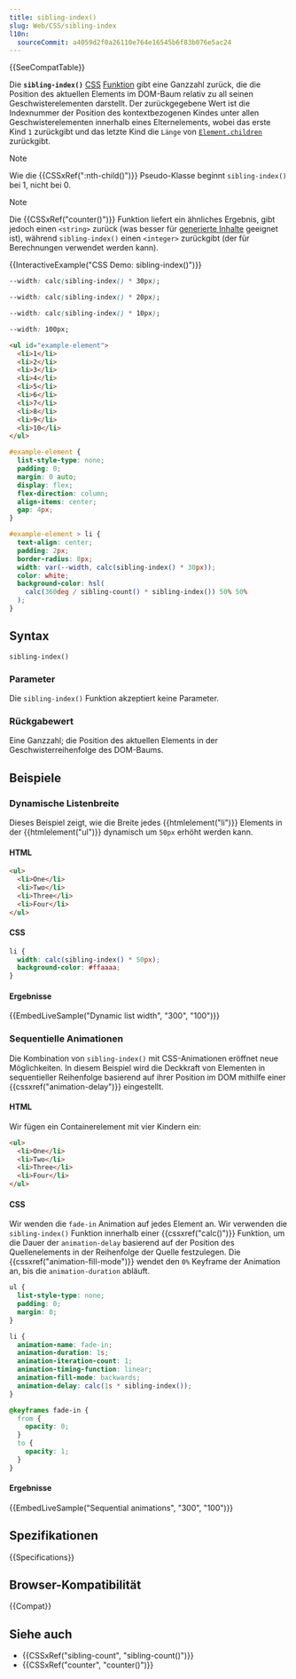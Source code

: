 ```yaml
---
title: sibling-index()
slug: Web/CSS/sibling-index
l10n:
  sourceCommit: a4059d2f0a26110e764e16545b6f83b076e5ac24
---
```


{{SeeCompatTable}}

Die **`sibling-index()`** [CSS](/de/docs/Web/CSS) [Funktion](/de/docs/Web/CSS/CSS_values_and_units/CSS_value_functions) gibt eine Ganzzahl zurück, die die Position des aktuellen Elements im DOM-Baum relativ zu all seinen Geschwisterelementen darstellt. Der zurückgegebene Wert ist die Indexnummer der Position des kontextbezogenen Kindes unter allen Geschwisterelementen innerhalb eines Elternelements, wobei das erste Kind `1` zurückgibt und das letzte Kind die `Länge` von [`Element.children`](/de/docs/Web/API/Element/children) zurückgibt.

> [!NOTE]
> Wie die {{CSSxRef(":nth-child()")}} Pseudo-Klasse beginnt `sibling-index()` bei 1, nicht bei 0.

> [!NOTE]
> Die {{CSSxRef("counter()")}} Funktion liefert ein ähnliches Ergebnis, gibt jedoch einen `<string>` zurück (was besser für [generierte Inhalte](/de/docs/Web/CSS/CSS_generated_content) geeignet ist), während `sibling-index()` einen `<integer>` zurückgibt (der für Berechnungen verwendet werden kann).

{{InteractiveExample("CSS Demo: sibling-index()")}}

```css interactive-example-choice
--width: calc(sibling-index() * 30px);
```

```css interactive-example-choice
--width: calc(sibling-index() * 20px);
```

```css interactive-example-choice
--width: calc(sibling-index() * 10px);
```

```css interactive-example-choice
--width: 100px;
```

```html interactive-example
<ul id="example-element">
  <li>1</li>
  <li>2</li>
  <li>3</li>
  <li>4</li>
  <li>5</li>
  <li>6</li>
  <li>7</li>
  <li>8</li>
  <li>9</li>
  <li>10</li>
</ul>
```

```css interactive-example
#example-element {
  list-style-type: none;
  padding: 0;
  margin: 0 auto;
  display: flex;
  flex-direction: column;
  align-items: center;
  gap: 4px;
}

#example-element > li {
  text-align: center;
  padding: 2px;
  border-radius: 8px;
  width: var(--width, calc(sibling-index() * 30px));
  color: white;
  background-color: hsl(
    calc(360deg / sibling-count() * sibling-index()) 50% 50%
  );
}
```

## Syntax

```css-nolint
sibling-index()
```

### Parameter

Die `sibling-index()` Funktion akzeptiert keine Parameter.

### Rückgabewert

Eine Ganzzahl; die Position des aktuellen Elements in der Geschwisterreihenfolge des DOM-Baums.

## Beispiele

### Dynamische Listenbreite

Dieses Beispiel zeigt, wie die Breite jedes {{htmlelement("li")}} Elements in der {{htmlelement("ul")}} dynamisch um `50px` erhöht werden kann.

#### HTML

```html
<ul>
  <li>One</li>
  <li>Two</li>
  <li>Three</li>
  <li>Four</li>
</ul>
```

#### CSS

```css
li {
  width: calc(sibling-index() * 50px);
  background-color: #ffaaaa;
}
```

#### Ergebnisse

{{EmbedLiveSample("Dynamic list width", "300", "100")}}

### Sequentielle Animationen

Die Kombination von `sibling-index()` mit CSS-Animationen eröffnet neue Möglichkeiten. In diesem Beispiel wird die Deckkraft von Elementen in sequentieller Reihenfolge basierend auf ihrer Position im DOM mithilfe einer {{cssxref("animation-delay")}} eingestellt.

#### HTML

Wir fügen ein Containerelement mit vier Kindern ein:

```html
<ul>
  <li>One</li>
  <li>Two</li>
  <li>Three</li>
  <li>Four</li>
</ul>
```

#### CSS

Wir wenden die `fade-in` Animation auf jedes Element an. Wir verwenden die `sibling-index()` Funktion innerhalb einer {{cssxref("calc()")}} Funktion, um die Dauer der `animation-delay` basierend auf der Position des Quellenelements in der Reihenfolge der Quelle festzulegen. Die {{cssxref("animation-fill-mode")}} wendet den `0%` Keyframe der Animation an, bis die `animation-duration` abläuft.

```css
ul {
  list-style-type: none;
  padding: 0;
  margin: 0;
}

li {
  animation-name: fade-in;
  animation-duration: 1s;
  animation-iteration-count: 1;
  animation-timing-function: linear;
  animation-fill-mode: backwards;
  animation-delay: calc(1s * sibling-index());
}

@keyframes fade-in {
  from {
    opacity: 0;
  }
  to {
    opacity: 1;
  }
}
```

#### Ergebnisse

{{EmbedLiveSample("Sequential animations", "300", "100")}}

## Spezifikationen

{{Specifications}}

## Browser-Kompatibilität

{{Compat}}

## Siehe auch

- {{CSSxRef("sibling-count", "sibling-count()")}}
- {{CSSxRef("counter", "counter()")}}
